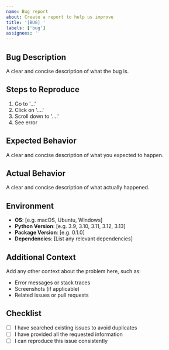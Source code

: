 ```yaml
---
name: Bug report
about: Create a report to help us improve
title: '[BUG] '
labels: ['bug']
assignees: ''
---
```


## Bug Description
A clear and concise description of what the bug is.

## Steps to Reproduce
1. Go to '...'
2. Click on '....'
3. Scroll down to '....'
4. See error

## Expected Behavior
A clear and concise description of what you expected to happen.

## Actual Behavior
A clear and concise description of what actually happened.

## Environment
- **OS**: [e.g. macOS, Ubuntu, Windows]
- **Python Version**: [e.g. 3.9, 3.10, 3.11, 3.12, 3.13]
- **Package Version**: [e.g. 0.1.0]
- **Dependencies**: [List any relevant dependencies]

## Additional Context
Add any other context about the problem here, such as:
- Error messages or stack traces
- Screenshots (if applicable)
- Related issues or pull requests

## Checklist
- [ ] I have searched existing issues to avoid duplicates
- [ ] I have provided all the requested information
- [ ] I can reproduce this issue consistently
